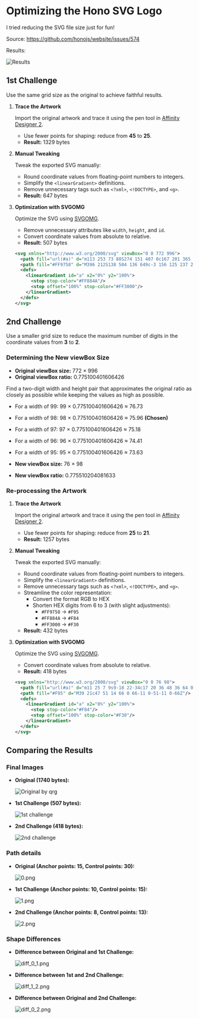 # Optimizing the Hono SVG Logo

I tried reducing the SVG file size just for fun!

Source: <https://github.com/honojs/website/issues/574>

Results:

![Results](diagram/results_from_original_to_1st_and_2nd.svg)

## 1st Challenge

Use the same grid size as the original to achieve faithful results.

1. **Trace the Artwork**

   Import the original artwork and trace it using the pen tool in [Affinity Designer 2](https://affinity.serif.com/designer/).

   - Use fewer points for shaping: reduce from **45** to **25**.
   - **Result:** 1329 bytes

2. **Manual Tweaking**

   Tweak the exported SVG manually:

   - Round coordinate values from floating-point numbers to integers.
   - Simplify the `<linearGradient>` definitions.
   - Remove unnecessary tags such as `<?xml>`, `<!DOCTYPE>`, and `<g>`.
   - **Result:** 647 bytes

3. **Optimization with SVGOMG**

   Optimize the SVG using [SVGOMG](https://jakearchibald.github.io/svgomg/).

   - Remove unnecessary attributes like `width`, `height`, and `id`.
   - Convert coordinate values from absolute to relative.
   - **Result:** 507 bytes

   ```xml
   <svg xmlns="http://www.w3.org/2000/svg" viewBox="0 0 772 996">
     <path fill="url(#a)" d="m113 253 73 88S274 151 407 0c167 201 365 486 365 650 0 214-203 346-382 346C181 996 0 824 0 618c0-67 28-224 113-365Z"/>
     <path fill="#FF9758" d="M396 212S138 504 136 649c-3 156 125 237 257 237 116 0 257-88 257-229 0-166-254-445-254-445Z"/>
     <defs>
       <linearGradient id="a" x2="0%" y2="100%">
         <stop stop-color="#FF884A"/>
         <stop offset="100%" stop-color="#FF3000"/>
       </linearGradient>
     </defs>
   </svg>
   ```

## 2nd Challenge

Use a smaller grid size to reduce the maximum number of digits in the coordinate values from **3** to **2**.

### Determining the New viewBox Size

- **Original viewBox size:** 772 × 996
- **Original viewBox ratio:** 0.775100401606426

Find a two-digit width and height pair that approximates the original ratio as closely as possible while keeping the values as high as possible.

- For a width of 99: 99 × 0.775100401606426 ≈ 76.73
- For a width of 98: 98 × 0.775100401606426 ≈ 75.96 **(Chosen)**
- For a width of 97: 97 × 0.775100401606426 ≈ 75.18
- For a width of 96: 96 × 0.775100401606426 ≈ 74.41
- For a width of 95: 95 × 0.775100401606426 ≈ 73.63

- **New viewBox size:** 76 × 98
- **New viewBox ratio:** 0.775510204081633

### Re-processing the Artwork

1. **Trace the Artwork**

   Import the original artwork and trace it using the pen tool in [Affinity Designer 2](https://affinity.serif.com/designer/).

   - Use fewer points for shaping: reduce from **25** to **21**.
   - **Result:** 1257 bytes

2. **Manual Tweaking**

   Tweak the exported SVG manually:

   - Round coordinate values from floating-point numbers to integers.
   - Simplify the `<linearGradient>` definitions.
   - Remove unnecessary tags such as `<?xml>`, `<!DOCTYPE>`, and `<g>`.
   - Streamline the color representation:
     - Convert the format RGB to HEX
     - Shorten HEX digits from 6 to 3 (with slight adjustments):
       - `#FF9758` → `#F95`
       - `#FF884A` → `#F84`
       - `#FF3000` → `#F30`
   - **Result:** 432 bytes

3. **Optimization with SVGOMG**

   Optimize the SVG using [SVGOMG](https://jakearchibald.github.io/svgomg/).

   - Convert coordinate values from absolute to relative.
   - **Result:** 418 bytes

   ```xml
   <svg xmlns="http://www.w3.org/2000/svg" viewBox="0 0 76 98">
     <path fill="url(#a)" d="m11 25 7 9s9-18 22-34c17 20 36 48 36 64 0 20-19 34-37 34C17 98 0 81 0 61c0-6 3-24 11-36Z"/>
     <path fill="#F95" d="M39 21c47 51 14 66 0 66-11 0-51-11 0-66Z"/>
     <defs>
       <linearGradient id="a" x2="0%" y2="100%">
         <stop stop-color="#F84"/>
         <stop offset="100%" stop-color="#F30"/>
       </linearGradient>
     </defs>
   </svg>
   ```

## Comparing the Results

### Final Images

- **Original (1740 bytes):**

  ![Original by qrg](logo_viewbox772x996_by_qrg.svg)

- **1st Challenge (507 bytes):**

  ![1st challenge](logo_viewbox772x996_02_svgo_optimized.svg)

- **2nd Challenge (418 bytes):**

  ![2nd challenge](logo_viewbox76x98_02_svgo_optimized.svg)

### Path details

- **Original (Anchor points: 15, Control points: 30):**

  ![0.png](points/points_0.png)

- **1st Challenge (Anchor points: 10, Control points: 15):**

  ![1.png](points/points_1.png)

- **2nd Challenge (Anchor points: 8, Control points: 13):**

  ![2.png](points/points_2.png)

### Shape Differences

- **Difference between Original and 1st Challenge:**

  ![diff_0_1.png](diff/diff_0_1.png)

- **Difference between 1st and 2nd Challenge:**

  ![diff_1_2.png](diff/diff_1_2.png)

- **Difference between Original and 2nd Challenge:**

  ![diff_0_2.png](diff/diff_0_2.png)
